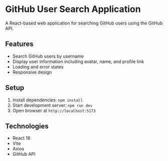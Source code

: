 # GitHub User Search Application

A React-based web application for searching GitHub users using the GitHub API.

## Features
- Search GitHub users by username
- Display user information including avatar, name, and profile link
- Loading and error states
- Responsive design

## Setup
1. Install dependencies: `npm install`
2. Start development server: `npm run dev`
3. Open browser at `http://localhost:5173`

## Technologies
- React 18
- Vite
- Axios
- GitHub API
